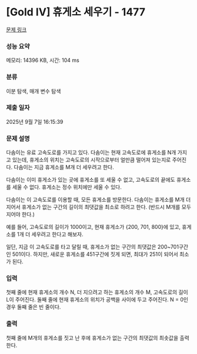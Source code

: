 # [Gold IV] 휴게소 세우기 - 1477 

[문제 링크](https://www.acmicpc.net/problem/1477) 

### 성능 요약

메모리: 14396 KB, 시간: 104 ms

### 분류

이분 탐색, 매개 변수 탐색

### 제출 일자

2025년 9월 7일 16:15:39

### 문제 설명

<p>다솜이는 유료 고속도로를 가지고 있다. 다솜이는 현재 고속도로에 휴게소를 N개 가지고 있는데, 휴게소의 위치는 고속도로의 시작으로부터 얼만큼 떨어져 있는지로 주어진다. 다솜이는 지금 휴게소를 M개 더 세우려고 한다.</p>

<p>다솜이는 이미 휴게소가 있는 곳에 휴게소를 또 세울 수 없고, 고속도로의 끝에도 휴게소를 세울 수 없다. 휴게소는 정수 위치에만 세울 수 있다.</p>

<p>다솜이는 이 고속도로를 이용할 때, 모든 휴게소를 방문한다. 다솜이는 휴게소를 M개 더 지어서 휴게소가 없는 구간의 길이의 최댓값을 최소로 하려고 한다. (반드시 M개를 모두 지어야 한다.)</p>

<p>예를 들어, 고속도로의 길이가 1000이고, 현재 휴게소가 {200, 701, 800}에 있고, 휴게소를 1개 더 세우려고 한다고 해보자.</p>

<p>일단, 지금 이 고속도로를 타고 달릴 때, 휴게소가 없는 구간의 최댓값은 200~701구간인 501이다. 하지만, 새로운 휴게소를 451구간에 짓게 되면, 최대가 251이 되어서 최소가 된다.</p>

### 입력 

 <p>첫째 줄에 현재 휴게소의 개수 N, 더 지으려고 하는 휴게소의 개수 M, 고속도로의 길이 L이 주어진다. 둘째 줄에 현재 휴게소의 위치가 공백을 사이에 두고 주어진다. N = 0인 경우 둘째 줄은 빈 줄이다.</p>

### 출력 

 <p>첫째 줄에 M개의 휴게소를 짓고 난 후에 휴게소가 없는 구간의 최댓값의 최솟값을 출력한다.</p>

